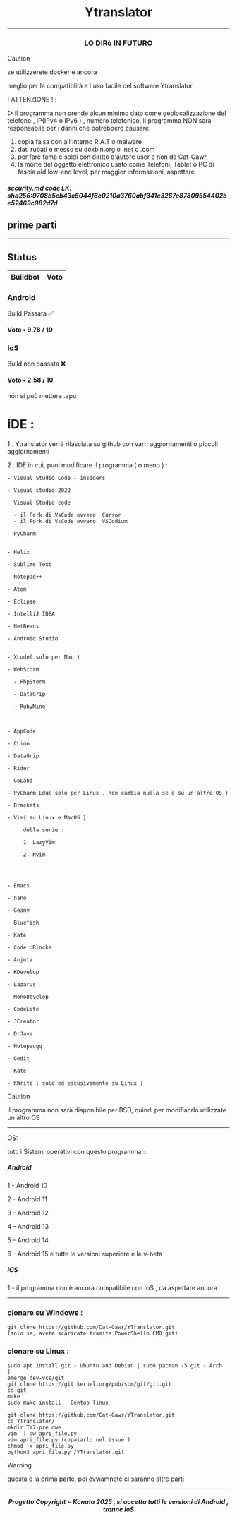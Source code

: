 <h1 align="center"> Ytranslator</h1>

----------------------------

<h3 align="center"> LO DIRò IN FUTURO </h3>

>[!CAUTION]
>se utilizzerete docker è ancora
>
>meglio per la compatiblità e l'uso facile del software Ytranslator


! ATTENZIONE ! : 

▷ il programma non prende alcun minimo dato come geolocalizzazione del telefono , IP(IPv4 o IPv6 ) , numero telefonico,
il programma NON sarà responsabile per i danni che potrebbero causare:
1. copia falsa con all'interno R.A.T o malware 
2. dati rubati e messo su doxbin.org o .net o .com
3. per fare fama e soldi con diritto d'autore user e non da Cat-Gawr
4. la morte del oggetto elettronico usato come Telefoni, Tablet o PC di fascia old low-end level, per maggior informazioni, aspettare

<h5>security.md code LK: sha256:9708b5eb43c5044f6c0210a3760abf341e3267e87809554402be52469c982d7d</h5>

<h2>prime parti</h2>

----------------------------------------------
## Status

Buildbot | Voto 
-------- |-----

<h3>Android</h3> Build Passata ✅  
<h4>Voto • 9.78 / 10</h4>


<h3>IoS </h3>   Build non passata ❌  
<h4>Voto • 2.58 / 10</h4>
non si può mettere .apu



# iDE : 
1 . Ytranslator verrà rilasciata su github con varri aggiornamenti o piccoli aggiornamenti

2 . IDE in cui, puoi modificare il programma ( o meno )   : 

    - Visual Studio Code - insiders

    - Visual studio 2022 
    
    - Visual Studio code
    
      - il Fork di VsCode ovvero  Cursor 
      - il Fork di VsCode ovvero  VSCodium
   
    - PyCharm


    - Helix
    
    - Sublime Text
    
    - Notepad++
    
    - Atom
    
    - Eclipse
    
    - IntelliJ IDEA
    
    - NetBeans
    
    - Android Studio
    
    
    - Xcode( solo per Mac )
    
    - WebStorm
    
      - PhpStorm
      
      - DataGrip 
      
      - RubyMine

      
    
    - AppCode
    
    - CLion
    
    - DataGrip
    
    - Rider
    
    - GoLand
    
    - PyCharm Edu( solo per Linux , non cambia nulla se è su un'altro OS )
    
    - Brackets
    
    - Vim{ su Linux e MacOS } 

         della serie : 

         1. LazyVim

         2. Nvim

         
          
    
    - Emacs
    
    - nano
    
    - Geany
    
    - Bluefish
    
    - Kate
    
    - Code::Blocks
    
    - Anjuta
    
    - KDevelop
    
    - Lazarus
    
    - MonoDevelop   
    
    - CodeLite      
    
    - JCreator
    
    - DrJava
    
    - Notepadqq
    
    - Gedit
    
    - Kate
    
    - KWrite ( solo ed escusivamente su Linux )


>[!CAUTION]
>il programma non sarà disponibile per BSD, quindi per modifiacrlo utilizzate un altro OS

---------------------------------------------

OS:

tutti i Sistemi operativi con questo programma :

<h5>Android</h5>

1 - Android 10

2 - Android 11

3 - Android 12

4 - Android 13

5 - Android 14

6 - Android 15 e tutte le  versioni superiore e le v-beta

<h5>IOS</h5>

1 - il programma non è ancora compatibile con IoS , da aspettare ancora 

-------------------------------------------------------

<h3>clonare su Windows :  </h3>

    git clone https://github.com/Cat-Gawr/YTranslator.git
    (solo se, avete scaricate tramite PowerShello CMD git)
<h3>clonare su Linux : </h3>

    sudo apt install git - Ubuntu and Debian | sudo pacman -S git - Arch  | 
    emerge dev-vcs/git
    git clone https://git.kernel.org/pub/scm/git/git.git
    cd git
    make
    sudo make install - Gentoo linux

    git clone https://github.com/Cat-Gawr/YTranslator.git
    cd YTranslator/
    mkdir TY7-pre qwe  
    vim  | :w apri_file.py
    vim apri_file.py (copaiarlo nel issue )
    chmod +x apri_file.py
    python3 apri_file.py /YTranslator.git
    

>[!WARNING]
>
>questa è la prima parte, poi ovviamnete ci saranno altre parti


---------------------------------------------------------


<h5 align="center">Progetto Copyright ~ Konata 2025 , si accetta tutti le versioni di Android , tranne IoS </h5>
